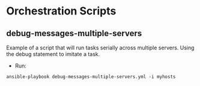 # Orchestration Scripts

## debug-messages-multiple-servers
Example of a script that will run tasks serially across multiple servers. Using the debug statement to imitate a task.
- Run:
```
ansible-playbook debug-messages-multiple-servers.yml -i myhosts
```